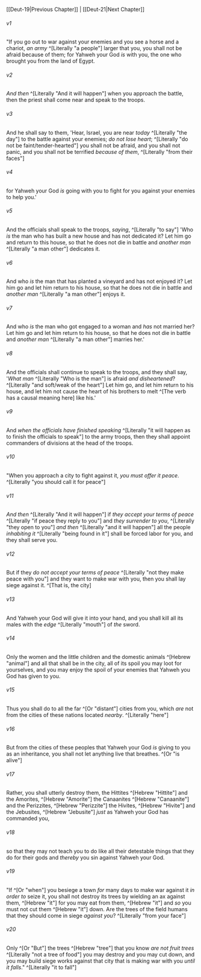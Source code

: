 ﻿---
aliases:
  - Deuteronomy 20
---

[[Deut-19|Previous Chapter]] | [[Deut-21|Next Chapter]]

###### v1
"If you go out to war against your enemies and you see a horse and a chariot, _an army_ ^[Literally "a people"] larger that you, you shall not be afraid because of them; for Yahweh your God _is_ with you, the one who brought you from the land of Egypt.

###### v2
_And then_ ^[Literally "And it will happen"] when you approach the battle, then the priest shall come near and speak to the troops.

###### v3
And he shall say to them, 'Hear, Israel, you are near _today_ ^[Literally "the day"] to the battle against your enemies; _do not lose heart_; ^[Literally "do not be faint/tender-hearted"] you shall not be afraid, and you shall not panic, and you shall not be terrified _because of them_, ^[Literally "from their faces"]

###### v4
for Yahweh your God _is_ going with you to fight for you against your enemies to help you.'

###### v5
And the officials shall speak to the troops, _saying_, ^[Literally "to say"] 'Who _is_ the man who has built a new house and has not dedicated it? Let him go and return to this house, so that he does not die in battle and _another man_ ^[Literally "a man other"] dedicates it.

###### v6
And who _is_ the man that has planted a vineyard and has not enjoyed it? Let him go and let him return to his house, so that he does not die in battle and _another man_ ^[Literally "a man other"] enjoys it.

###### v7
And who _is_ the man who got engaged to a woman and _has_ not married her? Let him go and let him return to his house, so that he does not die in battle and _another man_ ^[Literally "a man other"] marries her.'

###### v8
And the officials shall continue to speak to the troops, and they shall say, '_What man_ ^[Literally "Who is the man"] is afraid _and disheartened_? ^[Literally "and soft/weak of the heart"] Let him go, and let him return to his house, and let him not cause the heart of his brothers to melt ^[The verb has a causal meaning here] like his.'

###### v9
And _when the officials have finished speaking_ ^[Literally "it will happen as to finish the officials to speak"] to the army troops, then they shall appoint commanders of divisions at the head of the troops.

###### v10
"When you approach a city to fight against it, _you must offer it peace_. ^[Literally "you should call it for peace"]

###### v11
_And then_ ^[Literally "And it will happen"] if _they accept your terms of peace_ ^[Literally "if peace they reply to you"] and _they surrender to you_, ^[Literally "they open to you"] _and then_ ^[Literally "and it will happen"] all the people _inhabiting it_ ^[Literally "being found in it"] shall be forced labor for you, and they shall serve you.

###### v12
But if they _do not accept your terms of peace_ ^[Literally "not they make peace with you"] and they want to make war with you, then you shall lay siege against it. ^[That is, the city]

###### v13
And Yahweh your God will give it into your hand, and you shall kill all its males with the _edge_ ^[Literally "mouth"] of _the_ sword.

###### v14
Only the women and the little children and the domestic animals ^[Hebrew "animal"] and all that shall be in the city, all of its spoil you may loot for yourselves, and you may enjoy the spoil of your enemies that Yahweh you God has given to you.

###### v15
Thus you shall do to all the far ^[Or "distant"] cities from you, which _are_ not from the cities of these nations located _nearby_. ^[Literally "here"]

###### v16
But from the cities of these peoples that Yahweh your God _is_ giving to you as an inheritance, you shall not let anything live that breathes. ^[Or "is alive"]

###### v17
Rather, you shall utterly destroy them, the Hittites ^[Hebrew "Hittite"] and the Amorites, ^[Hebrew "Amorite"] the Canaanites ^[Hebrew "Canaanite"] and the Perizzites, ^[Hebrew "Perizzite"] the Hivites, ^[Hebrew "Hivite"] and the Jebusites, ^[Hebrew "Jebusite"] _just_ as Yahweh your God has commanded you,

###### v18
so that they may not teach you to do like all their detestable things that they do for their gods and _thereby_ you sin against Yahweh your God.

###### v19
"If ^[Or "when"] you besiege a town _for_ many days to make war against it _in order to_ seize it, you shall not destroy its trees by wielding an ax against them, ^[Hebrew "it"] for you may eat from them, ^[Hebrew "it"] and _so_ you must not cut them ^[Hebrew "it"] down. Are the trees of the field humans that they should come in siege _against you_? ^[Literally "from your face"]

###### v20
Only ^[Or "But"] the trees ^[Hebrew "tree"] that you know _are not fruit trees_ ^[Literally "not a tree of food"] you may destroy and you may cut down, and you may build siege works against that city that is making war with you _until it falls_." ^[Literally "it to fall"]